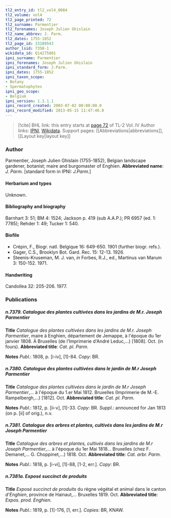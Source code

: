 ```yaml
---
tl2_entry_id: tl2_vol4_0084
tl2_volume: vol4
tl2_page_printed: 72
tl2_surname: Parmentier
tl2_forenames: Joseph Julien Ghislain
tl2_name_abbrev: J. Parm.
tl2_dates: 1755-1852
tl2_page_id: 33189543
author_lsid: 7358-1
wikidata_id: Q14275001
ipni_surname: Parmentier
ipni_forenames: Joseph Julien Ghislain
ipni_standard_form: J.Parm.
ipni_dates: 1755-1852
ipni_taxon_scope: 
- Botany
- Spermatophytes
ipni_geo_scope: 
- Belgium
ipni_version: 1.3.1.1
ipni_record_created: 2003-07-02 00:00:00.0
ipni_record_modified: 2013-05-15 11:47:46.0
---
```


> [!cite] BHL link: this entry starts at [page 72](https://www.biodiversitylibrary.org/page/33189543) of TL-2 Vol. IV
> Author links: [IPNI](https://www.ipni.org/a/7358-1), [Wikidata](https://www.wikidata.org/wiki/Q14275001). Support pages: [[Abbreviations|abbreviations]], [[Layout key|layout key]]

### Author

Parmentier, Joseph Julien Ghislain (1755-1852), Belgian landscape gardener, botanist; maire and burgomaster of Enghien. 
**Abbreviated name**: *J. Parm.* \[standard form in IPNI: *J.Parm.*\]

#### Herbarium and types

Unknown.

#### Bibliography and biography

Barnhart 3: 51; BM 4: 1524; Jackson p. 419 (sub A.A.P.); PR 6957 (ed. 1: 7785); Rehder 1: 49; Tucker 1: 540.

#### Biofile

- Crépin, F., Biogr. natl. Belgique 16: 649-650. 1901 (further biogr. refs.).
- Gager, C.S., Brooklyn Bot. Gard. Rec. 15: 12-13. 1926.
- Steenis-Kruseman, M. J. van, *in* Forbes, R.J., ed., Martinus van Marum 3: 150-152. 1971.

#### Handwriting

Candollea 32: 205-206. 1977.

### Publications

##### n.7379. Catalogue des plantes cultivées dans les jardins de M.r. Joseph Parmentier

**Title**
*Catalogue des plantes cultivées dans les jardins de M.r. Joseph Parmentier*, maire à Enghien, département de Jemappe, à l'époque du 1er janvier 1808. À Bruxelles (de l'Imprimerie d'André Leduc,...) \[1808\]. Oct. (in fours).
**Abbreviated title**: *Cat. pl. Parm.*

**Notes**
*Publ*.: 1808, p. \[i-iv\], \[1\]-84. *Copy*: BR.

##### n.7380. Catalogue des plantes cultivées dans le jardin de M.r Joseph Parmentier

**Title**
*Catalogue des plantes cultivées dans le jardin de M.r Joseph Parmentier*,... à l'époque du 1.er Mai 1812. Bruxelles (Imprimerie de M.-E. Rampelbergh,...) \[1812\]. Oct.
**Abbreviated title**: *Cat. pl. Parm.*

**Notes**
*Publ*.: 1812, p. \[ii-v\], \[1\]-33. *Copy*: BR.
*Suppl*.: announced for Jan 1813 (on p. \[ii\] of orig.), n.v.

##### n.7381. Catalogue des arbres et plantes, cultivés dans les jardins de M.r Joseph Parmentier

**Title**
*Catalogue des arbres et plantes, cultivés dans les jardins de M.r Joseph Parmentier*,... à l'époque du 1er Mai 1818... Bruxelles (chez F. Demanet,... G. Choppinet,...) 1818. Oct.
**Abbreviated title**: *Cat. arbr. Parm.*

**Notes**
*Publ*.: 1818, p. \[i-vi\], \[1\]-88, \[1-2, err.\]. *Copy*: BR.

##### n.7381a. Exposé succinct de produits

**Title**
*Exposé succinct de produits* du règne végétal et animal dans le canton *d'Enghien*, province de Hainaut,... Bruxelles 1819. Oct.
**Abbreviated title**: *Expos. prod. Enghien*.

**Notes**
*Publ*.: 1819, p. \[1\]-176, \[1, err.\]. *Copies*: BR, KNAW.


